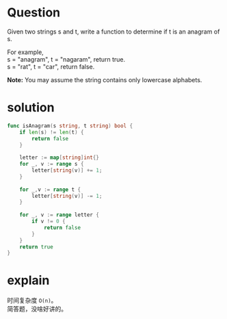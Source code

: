 # Question
Given two strings s and t, write a function to determine if t is an anagram of s.

For example,  
s = "anagram", t = "nagaram", return true.  
s = "rat", t = "car", return false.

**Note:**
You may assume the string contains only lowercase alphabets.

# solution
```go
func isAnagram(s string, t string) bool {
    if len(s) != len(t) {
        return false
    }
    
    letter := map[string]int{}
    for _, v := range s {
        letter[string(v)] += 1;
    }
    
    for _,v := range t {
        letter[string(v)] -= 1;
    }
    
    for _, v := range letter {
        if v != 0 {
            return false
        }
    }
    return true
}
```
# explain
时间复杂度 ```O(n)```。    
简答题，没啥好讲的。
